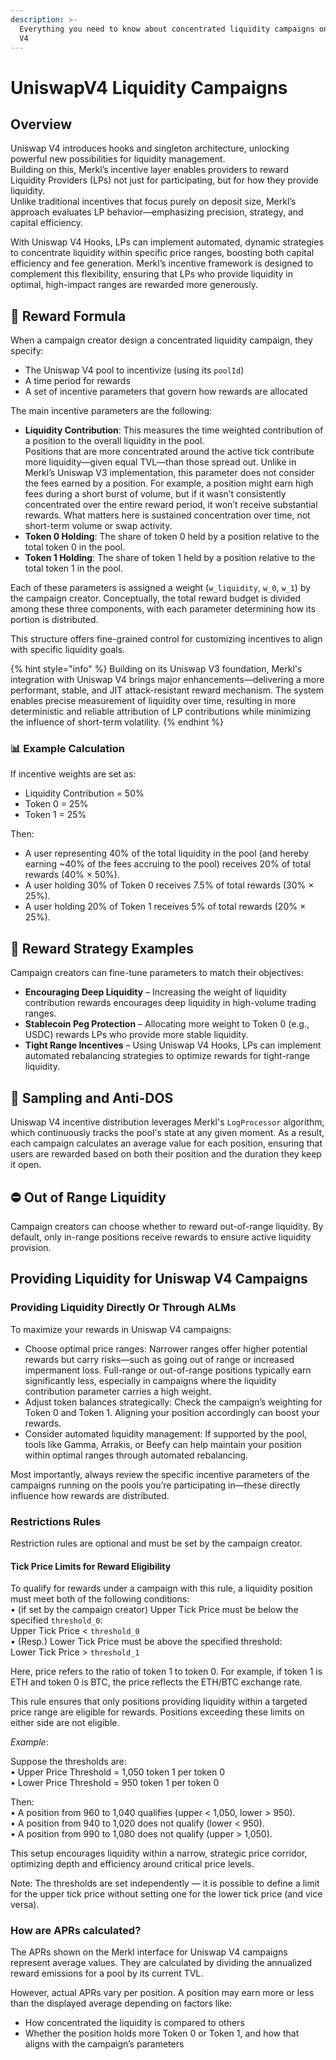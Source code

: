 ```yaml
---
description: >-
  Everything you need to know about concentrated liquidity campaigns on Uniswap
  V4
---
```


# UniswapV4 Liquidity Campaigns

## Overview

Uniswap V4 introduces hooks and singleton architecture, unlocking powerful new possibilities for liquidity management.\
Building on this, Merkl’s incentive layer enables providers to reward Liquidity Providers (LPs) not just for participating, but for how they provide liquidity.\
Unlike traditional incentives that focus purely on deposit size, Merkl’s approach evaluates LP behavior—emphasizing precision, strategy, and capital efficiency.

With Uniswap V4 Hooks, LPs can implement automated, dynamic strategies to concentrate liquidity within specific price ranges, boosting both capital efficiency and fee generation. Merkl’s incentive framework is designed to complement this flexibility, ensuring that LPs who provide liquidity in optimal, high-impact ranges are rewarded more generously.

## 🔢 Reward Formula

When a campaign creator design a concentrated liquidity campaign, they specify:

* The Uniswap V4 pool to incentivize (using its `poolId`)
* A time period for rewards
* A set of incentive parameters that govern how rewards are allocated

The main incentive parameters are the following:

* **Liquidity Contribution**: This measures the time weighted contribution of a position to the overall liquidity in the pool.\
  Positions that are more concentrated around the active tick contribute more liquidity—given equal TVL—than those spread out. Unlike in Merkl’s Uniswap V3 implementation, this parameter does not consider the fees earned by a position. For example, a position might earn high fees during a short burst of volume, but if it wasn’t consistently concentrated over the entire reward period, it won’t receive substantial rewards. What matters here is sustained concentration over time, not short-term volume or swap activity.
* **Token 0 Holding**: The share of token 0 held by a position relative to the total token 0 in the pool.
* **Token 1 Holding**: The share of token 1 held by a position relative to the total token 1 in the pool.

Each of these parameters is assigned a weight (`w_liquidity`, `w_0`, `w_1`) by the campaign creator. Conceptually, the total reward budget is divided among these three components, with each parameter determining how its portion is distributed.

This structure offers fine-grained control for customizing incentives to align with specific liquidity goals.

{% hint style="info" %}
Building on its Uniswap V3 foundation, Merkl's integration with Uniswap V4 brings major enhancements—delivering a more performant, stable, and JIT attack-resistant reward mechanism. The system enables precise measurement of liquidity over time, resulting in more deterministic and reliable attribution of LP contributions while minimizing the influence of short-term volatility.
{% endhint %}

### 📊 Example Calculation

If incentive weights are set as:

* Liquidity Contribution = 50%
* Token 0 = 25%
* Token 1 = 25%

Then:

* A user representing 40% of the total liquidity in the pool (and hereby earning \~40% of the fees accruing to the pool) receives 20% of total rewards (40% × 50%).
* A user holding 30% of Token 0 receives 7.5% of total rewards (30% × 25%).
* A user holding 20% of Token 1 receives 5% of total rewards (20% × 25%).

## 🎯 Reward Strategy Examples

Campaign creators can fine-tune parameters to match their objectives:

* **Encouraging Deep Liquidity** – Increasing the weight of liquidity contribution rewards encourages deep liquidity in high-volume trading ranges.
* **Stablecoin Peg Protection** – Allocating more weight to Token 0 (e.g., USDC) rewards LPs who provide more stable liquidity.
* **Tight Range Incentives** – Using Uniswap V4 Hooks, LPs can implement automated rebalancing strategies to optimize rewards for tight-range liquidity.

## 🚀 Sampling and Anti-DOS

Uniswap V4 incentive distribution leverages Merkl's `LogProcessor` algorithm, which continuously tracks the pool's state at any given moment. As a result, each campaign calculates an average value for each position, ensuring that users are rewarded based on both their position and the duration they keep it open.

## ⛔ Out of Range Liquidity

Campaign creators can choose whether to reward out-of-range liquidity. By default, only in-range positions receive rewards to ensure active liquidity provision.

## Providing Liquidity for Uniswap V4 Campaigns

### Providing Liquidity Directly Or Through ALMs

To maximize your rewards in Uniswap V4 campaigns:

* Choose optimal price ranges: Narrower ranges offer higher potential rewards but carry risks—such as going out of range or increased impermanent loss. Full-range or out-of-range positions typically earn significantly less, especially in campaigns where the liquidity contribution parameter carries a high weight.
* Adjust token balances strategically: Check the campaign’s weighting for Token 0 and Token 1. Aligning your position accordingly can boost your rewards.
* Consider automated liquidity management: If supported by the pool, tools like Gamma, Arrakis, or Beefy can help maintain your position within optimal ranges through automated rebalancing.

Most importantly, always review the specific incentive parameters of the campaigns running on the pools you’re participating in—these directly influence how rewards are distributed.

### Restrictions Rules

Restriction rules are optional and must be set by the campaign creator.

#### Tick Price Limits for Reward Eligibility

To qualify for rewards under a campaign with this rule, a liquidity position must meet both of the following conditions:\
• (if set by the campaign creator) Upper Tick Price must be below the specified `threshold_0`:\
Upper Tick Price < `threshold_0`\
• (Resp.) Lower Tick Price must be above the specified threshold:\
Lower Tick Price > `threshold_1`

Here, price refers to the ratio of token 1 to token 0. For example, if token 1 is ETH and token 0 is BTC, the price reflects the ETH/BTC exchange rate.

This rule ensures that only positions providing liquidity within a targeted price range are eligible for rewards. Positions exceeding these limits on either side are not eligible.

_Example_:

Suppose the thresholds are:\
• Upper Price Threshold = 1,050 token 1 per token 0\
• Lower Price Threshold = 950 token 1 per token 0

Then:\
• A position from 960 to 1,040 qualifies (upper < 1,050, lower > 950).\
• A position from 940 to 1,020 does not qualify (lower < 950).\
• A position from 990 to 1,080 does not qualify (upper > 1,050).

This setup encourages liquidity within a narrow, strategic price corridor, optimizing depth and efficiency around critical price levels.

Note: The thresholds are set independently — it is possible to define a limit for the upper tick price without setting one for the lower tick price (and vice versa).

### How are APRs calculated?

The APRs shown on the Merkl interface for Uniswap V4 campaigns represent average values. They are calculated by dividing the annualized reward emissions for a pool by its current TVL.

However, actual APRs vary per position. A position may earn more or less than the displayed average depending on factors like:

* How concentrated the liquidity is compared to others
* Whether the position holds more Token 0 or Token 1, and how that aligns with the campaign’s parameters
